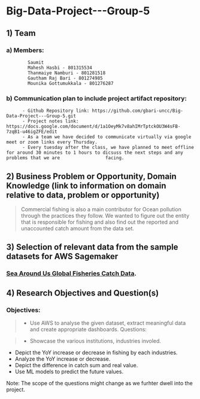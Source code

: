 # Big-Data-Project---Group-5

## 1) Team

  ###   a)  Members: 
            Saumit 
            Mahesh Hasbi - 801315534
            Thanmaiye Namburi - 801281518
            Gautham Raj Bari - 801274985
            Mounika Gottumukkala - 801276287 
 ###    b)  Communication plan to include project artifact repository:
          - Github Repository link: https://github.com/gbari-uncc/Big-Data-Project---Group-5.git
          - Project notes link: https://docs.google.com/document/d/1a1OeyMk7v8ahIMrTptckOU3W4sFB-7zqB1-u46igZFE/edit
          - As a team we have decided to communicate virtually via google meet or zoom links every Thursday. 
          - Every tuesday after the class, we have planned to meet offline for around 30 minutes to 1 hours to dicsuss the next steps and any problems that we are                 facing.

## 2)  Business Problem or Opportunity, Domain Knowledge (link to information on domain relative to data, problem or opportunity)
  > Commercial fishing is also a main contributor for Ocean pollution through the practices they follow.
    We wanted to figure out the entity that is responsible for fishing and also find out the reported and unaccounted catch amount from the data set. 
## 3)  Selection of relevant data from the sample datasets for AWS Sagemaker 

### [Sea Around Us Global Fisheries Catch Data](https://registry.opendata.aws/sau-global-fisheries-catch-data/).

## 4)  Research Objectives and Question(s) 

### Objectives:
> - Use AWS to analyse the given dataset, extract meaningful data and create appropriate dashboards.
Questions:

> - Showcase the various institutions, industries involed. 
  - Depict the YoY increase or decrease in fishing by each industries. 
  - Analyze the YoY increase or decrease.
  - Depict the difference in catch sum and real value. 
  - Use ML models to predict the future values. 
  
  Note: The scope of the questions might change as we furhter dwell into the project.
